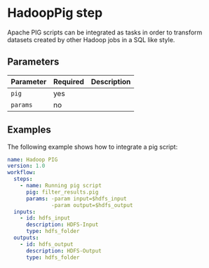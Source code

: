 # HadoopPig step

Apache PIG scripts can be integrated as tasks in order to transform datasets created by other Hadoop jobs in a SQL like style.

## Parameters

| Parameter | Required | Description |
| --- | --- | --- |
| `pig` | yes |  |
| `params` | no |  |

## Examples

The following example shows how to integrate a pig script:

```yaml
name: Hadoop PIG
version: 1.0
workflow:
  steps:
    - name: Running pig script
      pig: filter_results.pig
      params: -param input=$hdfs_input
              -param output=$hdfs_output
  inputs:
    - id: hdfs_input
      description: HDFS-Input
      type: hdfs_folder
  outputs:
    - id: hdfs_output
      description: HDFS-Output
      type: hdfs_folder
```
